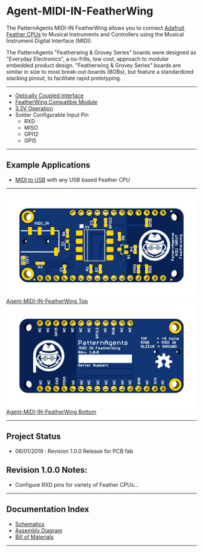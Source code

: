 # Agent-MIDI-IN-FeatherWing

The PatternAgents MIDI-IN FeatherWing allows you to connect [Adafruit Feather CPUs](https://www.adafruit.com/feather)
to Musical Instruments and Controllers using the Musical Instrument Digital Interface (MIDI). 

The PatternAgents "Featherwing & Grovey Series" boards were designed as "Everyday Electronics", a no-frills, low cost, approach to modular embedded product design.
"Featherwing & Grovey Series" boards are similar in size to most break-out-boards (BOBs), but feature a standardized stacking pinout, to facilitate rapid prototyping.

---------------------------------------

* [Optically Coupled Interface](https://www.vishay.com/doc?84732)
* [FeatherWing Compatible Module](https://learn.adafruit.com/adafruit-feather/feather-specification)
* [3.3V Operation](https://learn.adafruit.com/adafruit-feather/feather-specification)
* Solder Configurable Input Pin
  * RXD
  * MISO
  * GPI12
  * GPI5

---------------------------------------
## Example Applications

* [MIDI to USB](https://github.com/patternagents/Agent-MIDI-IN-FeatherWing/) with any USB based Feather CPU

---------------------------------------

[![Agent-MIDI-IN-FeatherWing Top](https://github.com/patternagents/Agent-MIDI-IN-FeatherWing/blob/master/Agent-MIDI-IN-FeatherWing/images/Agent-MIDI-IN-FeatherWing_top.png?raw=true)Agent-MIDI-IN-FeatherWing Top](https://github.com/patternagents/Agent-MIDI-IN-FeatherWing/)
[![Agent-MIDI-IN-FeatherWing Bottom](https://github.com/patternagents/Agent-MIDI-IN-FeatherWing/blob/master/Agent-MIDI-IN-FeatherWing/images/Agent-MIDI-IN-FeatherWing_bot.png?raw=true)Agent-MIDI-IN-FeatherWing Bottom](https://github.com/patternagents/Agent-MIDI-IN-FeatherWing/)

---------------------------------------
## Project Status

* 06/01/2019 : Revision 1.0.0 Release for PCB fab

## Revision 1.0.0 Notes: ##

* Configure RXD pins for variety of Feather CPUs...

---------------------------------------

## Documentation Index <a name="documentation_index"/>

* [Schematics](https://github.com/PatternAgents/Agent-MIDI-IN-FeatherWing/blob/master/Agent-MIDI-IN-FeatherWing/hardware/Agent-MIDI-IN-FeatherWing_R1_0_0_sch.pdf)
* [Assembly Diagram](https://github.com/PatternAgents/Agent-MIDI-IN-FeatherWing/blob/master/Agent-MIDI-IN-FeatherWing/hardware/Agent-MIDI-IN-FeatherWing_R1_0_0_assembly.pdf)
* [Bill of Materials](https://github.com/PatternAgents/Agent-MIDI-IN-FeatherWing/blob/master/Agent-MIDI-IN-FeatherWing/hardware/Agent-MIDI-IN-FeatherWing_R1_0_0_bom.csv)


---------------------------------------
